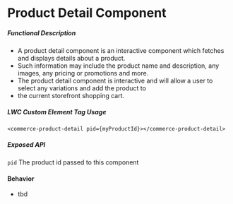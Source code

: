 <!---
    Copyright (c) 2020, salesforce.com, inc.
    All rights reserved.
    SPDX-License-Identifier: BSD-3-Clause
    For full license text, see the LICENSE file in the repo root or https://opensource.org/licenses/BSD-3-Clause
-->
# Product Detail Component

##### Functional Description
 * A product detail component is an interactive component which fetches and displays details about a product.
 * Such information may include the product name and description, any images, any pricing or promotions and more.
 * The product detail component is interactive and will allow a user to select any variations and add the product to
 * the current storefront shopping cart.
 
##### LWC Custom Element Tag Usage
`<commerce-product-detail pid={myProductId}></commerce-product-detail>`  

##### Exposed API
`pid` The product id passed to this component

#### Behavior  
* tbd  
